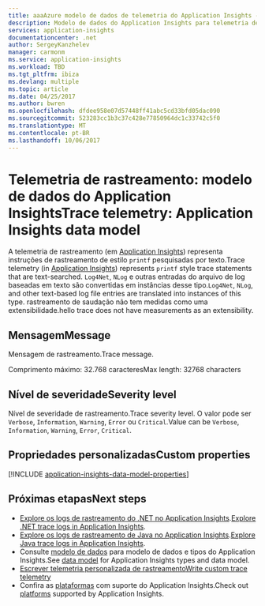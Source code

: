 ```yaml
---
title: aaaAzure modelo de dados de telemetria do Application Insights - telemetria de rastreamento | Microsoft Docs
description: Modelo de dados do Application Insights para telemetria de rastreamento
services: application-insights
documentationcenter: .net
author: SergeyKanzhelev
manager: carmonm
ms.service: application-insights
ms.workload: TBD
ms.tgt_pltfrm: ibiza
ms.devlang: multiple
ms.topic: article
ms.date: 04/25/2017
ms.author: bwren
ms.openlocfilehash: dfdee958e07d57448ff41abc5cd33bfd05dac090
ms.sourcegitcommit: 523283cc1b3c37c428e77850964dc1c33742c5f0
ms.translationtype: MT
ms.contentlocale: pt-BR
ms.lasthandoff: 10/06/2017
---
```

# <a name="trace-telemetry-application-insights-data-model"></a><span data-ttu-id="db254-103">Telemetria de rastreamento: modelo de dados do Application Insights</span><span class="sxs-lookup"><span data-stu-id="db254-103">Trace telemetry: Application Insights data model</span></span>

<span data-ttu-id="db254-104">A telemetria de rastreamento (em [Application Insights](app-insights-overview.md)) representa instruções de rastreamento de estilo `printf` pesquisadas por texto.</span><span class="sxs-lookup"><span data-stu-id="db254-104">Trace telemetry (in [Application Insights](app-insights-overview.md)) represents `printf` style trace statements that are text-searched.</span></span> <span data-ttu-id="db254-105">`Log4Net`, `NLog` e outras entradas do arquivo de log baseadas em texto são convertidas em instâncias desse tipo.</span><span class="sxs-lookup"><span data-stu-id="db254-105">`Log4Net`, `NLog`, and other text-based log file entries are translated into instances of this type.</span></span> <span data-ttu-id="db254-106">rastreamento de saudação não tem medidas como uma extensibilidade.</span><span class="sxs-lookup"><span data-stu-id="db254-106">hello trace does not have measurements as an extensibility.</span></span>

## <a name="message"></a><span data-ttu-id="db254-107">Mensagem</span><span class="sxs-lookup"><span data-stu-id="db254-107">Message</span></span>

<span data-ttu-id="db254-108">Mensagem de rastreamento.</span><span class="sxs-lookup"><span data-stu-id="db254-108">Trace message.</span></span>

<span data-ttu-id="db254-109">Comprimento máximo: 32.768 caracteres</span><span class="sxs-lookup"><span data-stu-id="db254-109">Max length: 32768 characters</span></span>

## <a name="severity-level"></a><span data-ttu-id="db254-110">Nível de severidade</span><span class="sxs-lookup"><span data-stu-id="db254-110">Severity level</span></span>

<span data-ttu-id="db254-111">Nível de severidade de rastreamento.</span><span class="sxs-lookup"><span data-stu-id="db254-111">Trace severity level.</span></span> <span data-ttu-id="db254-112">O valor pode ser `Verbose`, `Information`, `Warning`, `Error` ou `Critical`.</span><span class="sxs-lookup"><span data-stu-id="db254-112">Value can be `Verbose`, `Information`, `Warning`, `Error`, `Critical`.</span></span>

## <a name="custom-properties"></a><span data-ttu-id="db254-113">Propriedades personalizadas</span><span class="sxs-lookup"><span data-stu-id="db254-113">Custom properties</span></span>

[!INCLUDE [application-insights-data-model-properties](../../includes/application-insights-data-model-properties.md)]

## <a name="next-steps"></a><span data-ttu-id="db254-114">Próximas etapas</span><span class="sxs-lookup"><span data-stu-id="db254-114">Next steps</span></span>

- <span data-ttu-id="db254-115">[Explore os logs de rastreamento do .NET no Application Insights](app-insights-asp-net-trace-logs.md).</span><span class="sxs-lookup"><span data-stu-id="db254-115">[Explore .NET trace logs in Application Insights](app-insights-asp-net-trace-logs.md).</span></span>
- <span data-ttu-id="db254-116">[Explore os logs de rastreamento de Java no Application Insights](app-insights-java-trace-logs.md).</span><span class="sxs-lookup"><span data-stu-id="db254-116">[Explore Java trace logs in Application Insights](app-insights-java-trace-logs.md).</span></span>
- <span data-ttu-id="db254-117">Consulte [modelo de dados](application-insights-data-model.md) para modelo de dados e tipos do Application Insights.</span><span class="sxs-lookup"><span data-stu-id="db254-117">See [data model](application-insights-data-model.md) for Application Insights types and data model.</span></span>
- [<span data-ttu-id="db254-118">Escrever telemetria personalizada de rastreamento</span><span class="sxs-lookup"><span data-stu-id="db254-118">Write custom trace telemetry</span></span>](app-insights-api-custom-events-metrics.md#tracktrace)
- <span data-ttu-id="db254-119">Confira as [plataformas](app-insights-platforms.md) com suporte do Application Insights.</span><span class="sxs-lookup"><span data-stu-id="db254-119">Check out [platforms](app-insights-platforms.md) supported by Application Insights.</span></span>
